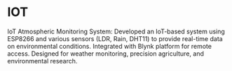 # IOT
IoT Atmospheric Monitoring System: Developed an IoT-based system using ESP8266 and various sensors (LDR, Rain, DHT11) to provide real-time data on environmental conditions. Integrated with Blynk platform for remote access. Designed for weather monitoring, precision agriculture, and environmental research.
